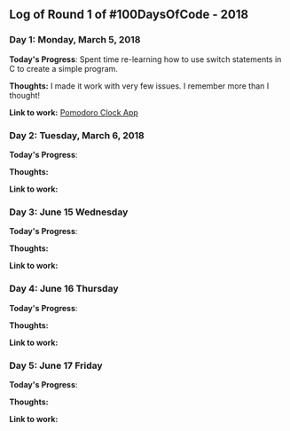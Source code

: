 
## Log of Round 1 of #100DaysOfCode - 2018

### Day 1: Monday, March 5, 2018

**Today's Progress**: Spent time re-learning how to use switch statements in C to create a simple program.

**Thoughts:** I made it work with very few issues.  I remember more than I thought!

**Link to work:** [Pomodoro Clock App](https://github.com/Kallaway/pomodoro-clock/commit/f7590d1e8180bd63167b04494710f27d50b13890)


### Day 2: Tuesday, March 6, 2018

**Today's Progress**: 

**Thoughts:** 

**Link to work:** 


### Day 3: June 15 Wednesday

**Today's Progress**: 

**Thoughts:** 

**Link to work:** 


### Day 4: June 16 Thursday

**Today's Progress**: 

**Thoughts:** 

**Link to work:** 


### Day 5: June 17 Friday

**Today's Progress**: 

**Thoughts:** 

**Link to work:** 
